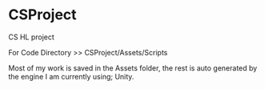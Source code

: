 # CSProject
CS HL project


For Code Directory >> CSProject/Assets/Scripts

Most of my work is saved in the Assets folder, the rest is auto generated by the engine I am currently using; Unity.


